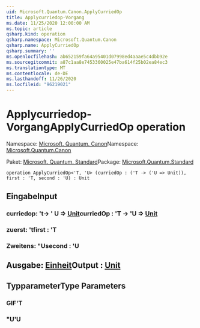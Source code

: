 ```yaml
---
uid: Microsoft.Quantum.Canon.ApplyCurriedOp
title: Applycurriedop-Vorgang
ms.date: 11/25/2020 12:00:00 AM
ms.topic: article
qsharp.kind: operation
qsharp.namespace: Microsoft.Quantum.Canon
qsharp.name: ApplyCurriedOp
qsharp.summary: ''
ms.openlocfilehash: ab652159fa64a95401d07998ed4aaae5c4dbb92e
ms.sourcegitcommit: a87c1aa8e7453360025e47ba614f25b02ea84ec3
ms.translationtype: MT
ms.contentlocale: de-DE
ms.lasthandoff: 11/26/2020
ms.locfileid: "96219021"
---
```

# <a name="applycurriedop-operation"></a><span data-ttu-id="22726-102">Applycurriedop-Vorgang</span><span class="sxs-lookup"><span data-stu-id="22726-102">ApplyCurriedOp operation</span></span>

<span data-ttu-id="22726-103">Namespace: [Microsoft. Quantum. Canon](xref:Microsoft.Quantum.Canon)</span><span class="sxs-lookup"><span data-stu-id="22726-103">Namespace: [Microsoft.Quantum.Canon](xref:Microsoft.Quantum.Canon)</span></span>

<span data-ttu-id="22726-104">Paket: [Microsoft. Quantum. Standard](https://nuget.org/packages/Microsoft.Quantum.Standard)</span><span class="sxs-lookup"><span data-stu-id="22726-104">Package: [Microsoft.Quantum.Standard](https://nuget.org/packages/Microsoft.Quantum.Standard)</span></span>




```qsharp
operation ApplyCurriedOp<'T, 'U> (curriedOp : ('T -> ('U => Unit)), first : 'T, second : 'U) : Unit
```


## <a name="input"></a><span data-ttu-id="22726-105">Eingabe</span><span class="sxs-lookup"><span data-stu-id="22726-105">Input</span></span>

### <a name="curriedop--t---u--unit"></a><span data-ttu-id="22726-106">curriedop: 't-> ' U => [Unit](xref:microsoft.quantum.lang-ref.unit)</span><span class="sxs-lookup"><span data-stu-id="22726-106">curriedOp : 'T -> 'U => [Unit](xref:microsoft.quantum.lang-ref.unit)</span></span> 




### <a name="first--t"></a><span data-ttu-id="22726-107">zuerst: 't</span><span class="sxs-lookup"><span data-stu-id="22726-107">first : 'T</span></span>




### <a name="second--u"></a><span data-ttu-id="22726-108">Zweitens: "U</span><span class="sxs-lookup"><span data-stu-id="22726-108">second : 'U</span></span>





## <a name="output--unit"></a><span data-ttu-id="22726-109">Ausgabe: [Einheit](xref:microsoft.quantum.lang-ref.unit)</span><span class="sxs-lookup"><span data-stu-id="22726-109">Output : [Unit](xref:microsoft.quantum.lang-ref.unit)</span></span>



## <a name="type-parameters"></a><span data-ttu-id="22726-110">Typparameter</span><span class="sxs-lookup"><span data-stu-id="22726-110">Type Parameters</span></span>

### <a name="t"></a><span data-ttu-id="22726-111">GIF</span><span class="sxs-lookup"><span data-stu-id="22726-111">'T</span></span>


### <a name="u"></a><span data-ttu-id="22726-112">"U</span><span class="sxs-lookup"><span data-stu-id="22726-112">'U</span></span>


